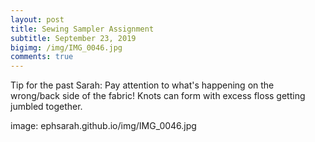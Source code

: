```yaml
---
layout: post
title: Sewing Sampler Assignment
subtitle: September 23, 2019
bigimg: /img/IMG_0046.jpg
comments: true
---
```



Tip for the past Sarah: Pay attention to what's happening on the wrong/back side of the fabric! Knots can form with excess floss getting jumbled together.

image: ephsarah.github.io/img/IMG_0046.jpg

